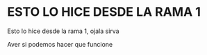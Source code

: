 # ESTO LO HICE DESDE LA RAMA 1

Esto lo hice desde la rama 1, ojala sirva

Aver si podemos hacer que funcione